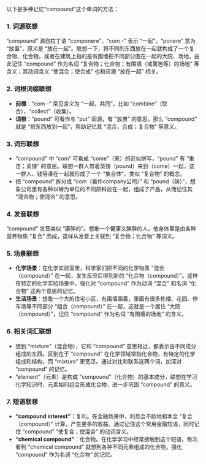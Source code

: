 以下是多种记忆“compound”这个单词的方法：

### 1. 词源联想
“compound” 源自拉丁语 “componere”，“com -” 表示 “一起”，“ponere” 意为 “放置”，原义是 “放在一起”。联想一下，将不同的东西放在一起就构成了一个复合物、化合物，或者在建筑上指的是有围墙把不同部分围在一起的大院、场地，由此记住 “compound” 作为名词 “复合物；化合物；有围墙（或篱笆等）的场地” 等含义；其动词含义 “使混合；使合成” 也和词源 “放在一起” 相关。

### 2. 词根词缀联想
 - **前缀**：“com -” 常见含义为 “一起，共同”，比如 “combine”（联合），“collect”（收集）。
 - **词根**：“pound” 可看作与 “put” 同源，有 “放置” 的意思。那么 “compound” 就是 “把东西放到一起”，帮助记忆其 “混合，合成；复合物” 等意义。

### 3. 词形联想
 - “compound” 中 “com” 可看成 “come”（来）的近似拼写，“pound” 有 “重击；英镑” 的意思。联想一群人带着英镑（pound）来到（come）一起，这一群人、钱等凑在一起就形成了一个 “集合体”，类似 “复合物” 的概念。
 - 把 “compound” 拆分成 “com（看作company公司）” 和 “pound（磅）”，想象公司里有各种以磅为单位的不同原料放在一起，组成了产品，从而记住其 “混合物；使混合” 的意思。

### 4. 发音联想
“compound” 发音类似 “康胖的”。想象一个健康又胖胖的人，他身体里是由各种营养物质 “复合” 而成，这样从发音上关联到 “复合物；化合物” 等词义。

### 5. 场景联想
 - **化学场景**：在化学实验室里，科学家们把不同的化学物质 “混合（compound）” 在一起，发生反应后得到新的 “化合物（compound）”。这样在特定的化学实验场景中，强化对 “compound” 作为动词 “混合” 和名词 “化合物” 这两个意思的记忆。
 - **生活场景**：想象一个大的住宅小区，有围墙围着，里面有很多栋楼、花园、停车场等不同部分 “组合（compound）” 在一起，这就是一个居住 “大院（compound）”，记住 “compound” 作为名词 “有围墙的场地” 的含义。

### 6. 相关词汇联想
 - 想到 “mixture”（混合物），它和 “compound” 意思相近，都表示由不同成分组成的东西。区别在于 “compound” 在化学领域常指化合物，有特定的化学组成和结构，而 “mixture” 更宽泛。通过对比和联系这两个词，加深对 “compound” 的记忆。
 - “element”（元素）是构成 “compound”（化合物）的基本成分，联想在学习化学知识时，元素如何组合形成化合物，进一步巩固 “compound” 的意义。

### 7. 短语联想
 - **“compound interest”**：复利。在金融场景中，利息会不断地和本金 “复合（compound）” 计算，产生更多的收益。通过记住这个常用金融短语，同时记住 “compound” “使复合；使混合” 的动词含义。
 - **“chemical compound”**：化合物。在化学学习中经常接触到这个短语，每次看到 “chemical compound” 就想到各种不同元素组成的化合物，强化 “compound” 作为名词 “化合物” 的记忆。 